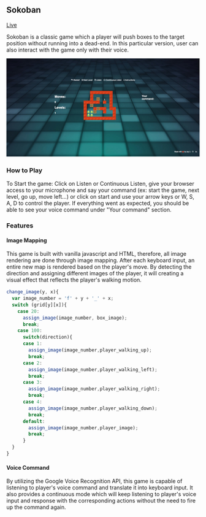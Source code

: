 ## Sokoban

[Live](https://www.lijiahao008.github.io/Sokoban)

Sokoban is a classic game which a player will push boxes to the target position without running into a dead-end. In this particular version, user can also interact with the game only with their voice.

![sokoban]

### How to Play

To Start the game: Click on Listen or Continuous Listen, give your browser access to your microphone and say your command (ex: start the game, next level, go up, move left...) or click on start and use your arrow keys or W, S, A, D to control the player. If everything went as expected, you should be able to see your voice command under "Your command" section.

### Features

#### Image Mapping
This game is built with vanilla javascript and HTML, therefore, all image rendering are done through image mapping. After each keyboard input, an entire new map is rendered based on the player's move. By detecting the direction and assigning different images of the player, it will creating a visual effect that reflects the player's walking motion.

```javascript
change_image(y, x){
  var image_number = 'f' + y + '_' + x;
  switch (grid[y][x]){
    case 20:
      assign_image(image_number, box_image);
      break;
    case 100:
      switch(direction){
      case 1:
        assign_image(image_number,player_walking_up);
        break;
      case 2:
        assign_image(image_number,player_walking_left);
        break;
      case 3:
        assign_image(image_number,player_walking_right);
        break;
      case 4:
        assign_image(image_number,player_walking_down);
        break;
      default:
        assign_image(image_number,player_image);
        break;
      }
  }
}
```

#### Voice Command
By utilizing the Google Voice Recognition API, this game is capable of listening to player's voice command and translate it into keyboard input. It also provides a continuous mode which will keep listening to player's voice input and response with the corresponding actions without the need to fire up the command again.

[sokoban]: ./assets/images/sokoban.jpg
